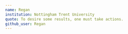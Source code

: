 ```yaml
---
name: Regan
institution: Nottingham Trent University
quote: To desire some results, one must take actions.
github_user: Regan
---
```

